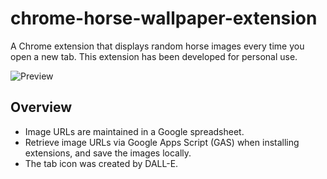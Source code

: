 # chrome-horse-wallpaper-extension

A Chrome extension that displays random horse images every time you open a new tab.
This extension has been developed for personal use.

<img src="./readme/overview.png" alt="Preview" title="Preview">

## Overview

- Image URLs are maintained in a Google spreadsheet.
- Retrieve image URLs via Google Apps Script (GAS) when installing extensions, and save the images locally.
- The tab icon was created by DALL-E.
